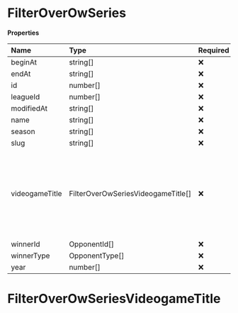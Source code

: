 # FilterOverOwSeries

**Properties**

| Name           | Type                               | Required | Description                                                                                              |
| :------------- | :--------------------------------- | :------- | :------------------------------------------------------------------------------------------------------- |
| beginAt        | string[]                           | ❌       |                                                                                                          |
| endAt          | string[]                           | ❌       |                                                                                                          |
| id             | number[]                           | ❌       |                                                                                                          |
| leagueId       | number[]                           | ❌       |                                                                                                          |
| modifiedAt     | string[]                           | ❌       |                                                                                                          |
| name           | string[]                           | ❌       |                                                                                                          |
| season         | string[]                           | ❌       |                                                                                                          |
| slug           | string[]                           | ❌       |                                                                                                          |
| videogameTitle | FilterOverOwSeriesVideogameTitle[] | ❌       | A videogame title id or slug. <br/>Only for `/csgo/*`, `/codmw/*`, `/fifa/*` and `/ow/*` endpoints <br/> |
| winnerId       | OpponentId[]                       | ❌       |                                                                                                          |
| winnerType     | OpponentType[]                     | ❌       |                                                                                                          |
| year           | number[]                           | ❌       |                                                                                                          |

# FilterOverOwSeriesVideogameTitle

<!-- This file was generated by liblab | https://liblab.com/ -->
